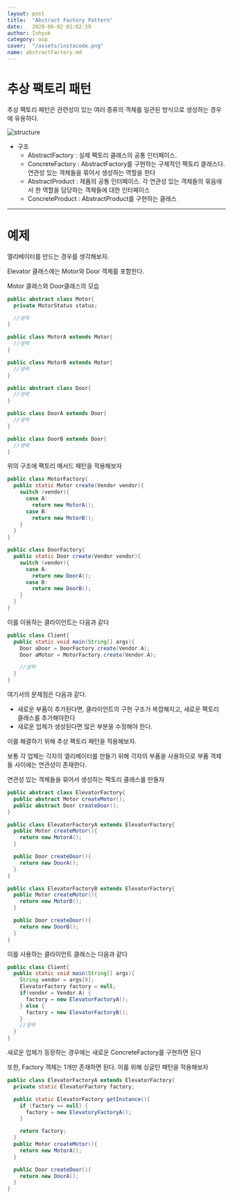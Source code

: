 ```yaml
---
layout: post
title:  "Abstract Factory Pattern"
date:   2020-06-02 01:02:59
author: Inhyuk
category: oop
cover:  "/assets/instacode.png"
name: abstractFactory.md
---
```



추상 팩토리 패턴
============

추상 팩토리 패턴은 관련성이 있는 여러 종류의 객체를 일관된 방식으로 생성하는 경우에 유용하다.


![structure]({{site.baseurl}}/post_img/{{page.name}}/structure.png)

- 구조
  - AbstractFactory : 실제 팩토리 클래스의 공통 인터페이스.
  - ConcreteFactory : AbstractFactory를 구현하는 구체적인 팩토리 클래스다. 연관성 있는 객체들을 묶어서 생성하는 역할을 한다
  - AbstractProduct : 제품의 공통 인터페이스. 각 연관성 있는 객체들의 묶음에서 한 역할을 담당하는 객체들에 대한 인터페이스
  - ConcreteProduct : AbstractProduct를 구현하는 클래스

- - -

예제
========

엘리베이터를 만드는 경우를 생각해보자.

Elevator 클래스에는 Motor와 Door 객체를 포함한다.

Motor 클래스와 Door클래스의 모습

```java
public abstract class Motor{
  private MotorStatus status;

  //생략
}

public class MotorA extends Motor{
  //생략  
}

public class MotorB extends Motor{
  //생략  
}

public abstract class Door{
  //생략
}

public class DoorA extends Door{
  //생략  
}

public class DoorB extends Door{
  //생략  
}
```

위의 구조에 팩토리 메서드 패턴을 적용해보자

```java
public class MotorFactory{
  public static Motor create(Vendor vendor){
    switch (vendor){
      case A:
        return new MotorA();
      case B:
        return new MotorB();
    }
  }
}

public class DoorFactory{
  public static Door create(Vendor vendor){
    switch (vendor){
      case A:
        return new DoorA();
      case B:
        return new DoorB();
    }
  }
}
```

이를 이용하는 클라이언트는 다음과 같다

```java
public class Client{
  public static void main(String[] args){
    Door aDoor = DoorFactory.create(Vendor.A);
    Door aMotor = MotorFactory.create(Vendor.A);

    //생략
  }
}
```

여기서의 문제점은 다음과 같다.
- 새로운 부품이 추가된다면, 클라이언트의 구현 구조가 복잡해지고, 새로운 팩토리 클래스를 추가해야한다
- 새로운 업체가 생성된다면 많은 부분을 수정해야 한다.

이를 해결하기 위해 추상 팩토리 패턴을 적용해보자.

보통 각 업체는 각자의 엘리베이터를 만들기 위해 각자의 부품을 사용하므로 부품 객체들 사이에는 연관성이 존재한다.

연관성 있는 객체들을 묶어서 생성하는 팩토리 클래스를 만들자

```java
public abstract class ElevatorFactory{
  public abstract Motor createMotor();
  public abstract Door createDoor();
}

public class ElevatorFactoryA extends ElevatorFactory{
  public Motor createMotor(){
    return new MotorA();
  }

  public Door createDoor(){
    return new DoorA();
  }
}

public class ElevatorFactoryB extends ElevatorFactory{
  public Motor createMotor(){
    return new MotorB();
  }

  public Door createDoor(){
    return new DoorB();
  }
}
```

이를 사용하는 클라이언트 클래스는 다음과 같다

```java
public class Client{
  public static void main(String[] args){
    String vendor = args[0];
    ElevatorFactory factory = null;
    if(vendor = Vendor.A) {
      factory = new ElevatorFactoryA();  
    } else {
      factory = new ElevatorFactoryB();  
    }
    //생략
  }
}
```

새로운 업체가 등장하는 경우에는 새로운  ConcreteFactory를 구현하면 된다


또한, Factory 객체는 1개만 존재하면 된다. 이를 위해 싱글턴 패턴을 적용해보자

```java
public class ElevatorFactoryA extends ElevatorFactory{
  private static ElevatorFactory factory;

  public static ElevatorFactory getInstance(){
    if (factory == null) {
      factory = new ElevatoryFactoryA();
    }

    return factory;
  }
  public Motor createMotor(){
    return new MotorA();
  }

  public Door createDoor(){
    return new DoorA();
  }
}
```
